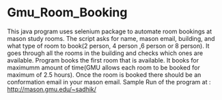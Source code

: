 # Gmu_Room_Booking

This java program uses selenium package to automate room bookings at mason study rooms. The script asks for name, mason email, building, and what type of room to book(2 person, 4 person ,6 person or 8 person). It goes through all the rooms in the building and checks which ones are available. Program books the first room that is available. It books for maximumm amount of time(GMU allows each room to be booked for maximum of 2.5 hours). Once the room is booked there should be an conformation email in your mason email. 
Sample Run of the program at : http://mason.gmu.edu/~sadhik/

